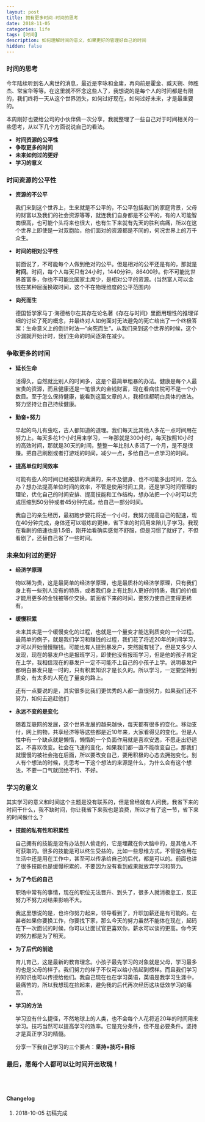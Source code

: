```yaml
---
layout: post
title: 拥有更多时间-时间的思考
date: 2018-11-05
categories: life
tags: [时间]
description: 如何理解时间的意义，如果更好的管理好自己的时间 
hidden: false
---
```


### 时间的思考
今年陆续听到名人离世的消息，最近是李咏和金庸，再向前是霍金、臧天朔、师胜杰、常宝华等等。在这里就不怀念这些人了，我想说的是每个人的时间都是有限的，我们终将一天从这个世界消失，如何过好现在，如何过好未来，才是最重要的。

本周刚好也要给公司的小伙伴做一次分享，我就整理了一些自己对于时间相关的一些思考，从以下几个方面说说自己的看法。

* **时间资源的公平性**
* **争取更多的时间**
* **未来如何过的更好**
* **学习的意义**

### 时间资源的公平性

* **资源的不公平**

  我们来到这个世界上，生来就是不公平的，不公平包括我们的家庭背景，父母的财富以及我们的社会资源等等，就连我们自身都是不公平的，有的人可能智商很高，也可能个头将来也很大，也有生下来就有先天的胜利病痛，所以在这个世界上即使是一对双胞胎，他们面对的资源都是不同的，何况世界上的万千众生。

* **时间的相对公平性**

  前面说了，不可能每个人做到绝对的公平。但是相对的公平还是有的，那就是**时间**。时间，每个人每天只有24小时，1440分钟，86400秒。你不可能比世界首富多，你也不可能比国家主席少，是相对公平的资源。(当然富人可以金钱在某种层面换取时间，这个不在物理维度的公平范围内)

* **向死而生**

  德国哲学家马丁·海德格尔在其存在论名著《存在与时间》里面用理性的推理详细的讨论了死的概念，并最终对人如何面对无法避免的死亡给出了一个终极答案：生命意义上的倒计时法—“向死而生”。从我们来到这个世界的时候，这个沙漏就开始计时，我们生命的时间逐渐在减少。

### 争取更多的时间
* **延长生命**

  活得久，自然就比别人的时间多，这是个最简单粗暴的办法。健康是每个人最宝贵的资源，而且健康还是一笔很大的金钱财富，现在看病住院可不是一个小数目。至于怎么保持健康，能看到这篇文章的人，我相信都明白具体的做法。努力坚持让自己持续健康。

* **勤奋+努力**

  早起的鸟儿有虫吃，古人都知道的道理。我们每天比其他人多花一点时间用在努力上。每天多花1个小时用来学习，一年那就是300小时，每天按照10小时的高效时间，那就是30天的时间，整整一年比别人多活了一个月，是不是很赚。把自己刷剧或者打游戏的时间，减少一点，多给自己一点学习的时间。

* **提高单位时间效率**

  可能有些人的时间已经被排的满满的，来不及健身、也不可能多出时间，怎么办？想办法提高单位时间的效率，不管是使用时间工具，还是学习时间管理的理论，优化自己的时间安排、提高技能和工作结构，想办法把一个小时可以完成压缩到50分钟或者45分钟完成，给自己一部分时间。

  我自己的亲生经历，最初跑步要花将近一个小时，我努力提高自己的配速，现在40分钟完成，身体还可以锻炼的更棒，省下来的时间用来陪儿子学习。我现在看剧的倍速也是1.5倍，刚开始看确实感觉不舒服，但是习惯了就好了，不但看剧了，还替自己省了一些时间。

### 未来如何过的更好

* **经济学原理**

  物以稀为贵，这是最简单的经济学原理，也是最质朴的经济学原理，只有我们身上有一些别人没有的特质，或者我们身上有比别人更好的特质，我们的价值才能用更多的金钱被等价交换。前面省下来的时间，要努力使自己变得更稀有。

* **缓慢积累**

  未来其实是一个缓慢变化的过程，也就是一个量变才能达到质变的一个过程。最简单的例子，就是我们学习和赚钱的过程，我们花了将近20年的时间学习，才可以开始慢慢赚钱。可能也有人提到暴发户，突然就有钱了，但是又多少人发现，现在的暴发户也是报班学习，即使他没有报班学习，但是他的孩子肯定在上学，我相信现在的暴发户一定不可能不上自己的小孩子上学。说明暴发户都明白暴发只是一时的，只有积累知识才是长久的。所以学习，一定要坚持到质变，有太多的人死在了量变的路上。

  还有一点要说的是，其实很多比我们更优秀的人都一直很努力，如果我们还不努力，如何去追赶他们

* **永远不变的是变化**

  随着互联网的发展，这个世界发展的越来越快，每天都有很多的变化。移动支付，网上购物，共享经济等等这些都是近10年来，大家看得见的变化。但是人性中有一个缺点就是懒惰，懒惰的一个负面作用就是喜欢安逸，不愿走出舒适区，不喜欢改变。社会在飞速的变化，如果我们都一直不能改变自己，那我们就慢慢的被社会拖在后面，所以要改变自己，要用积极的心态去拥抱变化。别人有个想法的时候，先思考一下这个想法的来源是什么，为什么会有这个想法，不要一口气就回绝不行、不好。
  
### 学习的意义

其实学习的意义和时间这个主题是没有联系的，但是曾经就有人问我，我省下来的时间干什么，我不缺时间，你让我省下来我也是浪费，所以才有了这一节，省下来的时间做什么？

* **技能的私有性和积累性**

  自己拥有的技能是没有办法别人偷走的，它是埋藏在你大脑中的，是其他人不可获取的。很多的技能是可以终生受益的，比如一些思维方式，不管是你用在生活中还是用在工作中，甚至可以传承给自己的后代，都是可以的。前面也讲了很多技能也是缓慢积累的，不要因为没有看到成果就放弃学习和努力。

* **为了今后的自己**

  职场中常有的事情，现在的职位无法晋升、到头了，很多人就消极怠工，反正努力不努力对结果影响不大。

  我这里想说的是，也许你努力起来，领导看到了，升职加薪还是有可能的。在甚者如果你要换工作，你要找下家，那么今天的努力虽然不能体在现在，起码在下一次面试的时候，你可以让面试官更喜欢你，薪水可以谈的更高。你今天的努力都是为了明天。

* **为了后代的前途**

  育儿育己，这是最新的教育理念。小孩子最先学习的对象就是父母，学习最多的也是父母的样子。我们努力的样子不仅可以给小孩起到榜样。而且我们学习的知识也可以传授给他们。我自己现在也在学习英语，英语是我学习生涯中，最痛苦的，所以我想现在捡起来，避免我的后代再次经历这块低效学习的痛苦。

* **学习的方法**

  学习没有什么捷径，不然地球上的人类，也不会每个人花将近20年的时间用来学习。技巧当然可以提高学习的效率。它是充分条件，但不是必要条件。坚持才是真正学习的精髓。

  分享一下我自己学习的三个要点：**坚持+技巧+目标**

### 最后，愿每个人都可以让时间开出玫瑰！


   
​    
​     


#### Changelog

1. 2018-10-05  初稿完成
